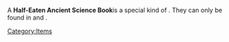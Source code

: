 A **Half-Eaten Ancient Science Book**is a special kind of [](Damaged_Book.md). They can only be found in [](Tower_of_Goats.md) and [](Cult_Village.md).

[Category:Items](Category:Items "wikilink")